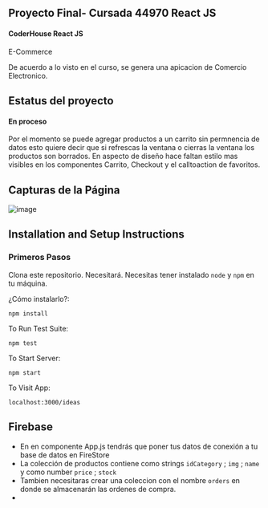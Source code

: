 ## Proyecto Final- Cursada 44970 React JS

#### CoderHouse React JS

E-Commerce

De acuerdo a lo visto en el curso, se genera una apicacion de Comercio Electronico.

## Estatus del proyecto


#### En proceso

Por el momento se puede agregar productos a un carrito sin permnencia de datos esto quiere decir que si refrescas la ventana o cierras la ventana los productos son borrados. En aspecto de diseño hace faltan estilo mas visibles en los componentes Carrito, Checkout y  el calltoaction de favoritos. 

## Capturas de la Página


![image](https://user-images.githubusercontent.com/103970041/205460295-47a42962-8850-43e4-a953-92904e387017.png)


## Installation and Setup Instructions
 
###  Primeros Pasos

Clona este repositorio. Necesitará. Necesitas tener instalado `node` y `npm` en tu máquina.  

¿Cómo instalarlo?:

`npm install`  

To Run Test Suite:  

`npm test`  

To Start Server:

`npm start`  

To Visit App:

`localhost:3000/ideas`  

## Firebase

  - En en componente App.js tendrás que poner tus datos de conexión a tu base de datos en FireStore
  - La colección de productos contiene como strings `idCategory` ; `img` ; `name` y como number `price` ; `stock`
  - Tambien necesitaras crear una coleccion con el nombre `orders` en donde se almacenarán las ordenes de compra.
  - 
